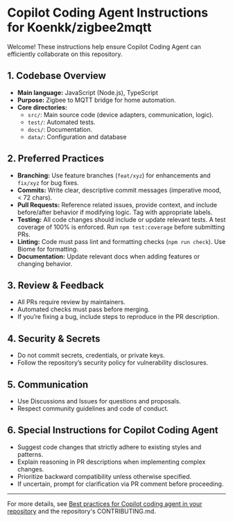 # Copilot Coding Agent Instructions for Koenkk/zigbee2mqtt

Welcome! These instructions help ensure Copilot Coding Agent can efficiently collaborate on this repository.

## 1. Codebase Overview
- **Main language:** JavaScript (Node.js), TypeScript
- **Purpose:** Zigbee to MQTT bridge for home automation.
- **Core directories:**
  - `src/`: Main source code (device adapters, communication, logic).
  - `test/`: Automated tests.
  - `docs/`: Documentation.
  - `data/`: Configuration and database

## 2. Preferred Practices
- **Branching:** Use feature branches (`feat/xyz`) for enhancements and `fix/xyz` for bug fixes.
- **Commits:** Write clear, descriptive commit messages (imperative mood, < 72 chars).
- **Pull Requests:** Reference related issues, provide context, and include before/after behavior if modifying logic. Tag with appropriate labels.
- **Testing:** All code changes should include or update relevant tests. A test coverage of 100% is enforced. Run `npm test:coverage` before submitting PRs.
- **Linting:** Code must pass lint and formatting checks (`npm run check`). Use Biome for formatting.
- **Documentation:** Update relevant docs when adding features or changing behavior.

## 3. Review & Feedback
- All PRs require review by maintainers.
- Automated checks must pass before merging.
- If you’re fixing a bug, include steps to reproduce in the PR description.

## 4. Security & Secrets
- Do not commit secrets, credentials, or private keys.
- Follow the repository’s security policy for vulnerability disclosures.

## 5. Communication
- Use Discussions and Issues for questions and proposals.
- Respect community guidelines and code of conduct.

## 6. Special Instructions for Copilot Coding Agent
- Suggest code changes that strictly adhere to existing styles and patterns.
- Explain reasoning in PR descriptions when implementing complex changes.
- Prioritize backward compatibility unless otherwise specified.
- If uncertain, prompt for clarification via PR comment before proceeding.

---

For more details, see [Best practices for Copilot coding agent in your repository](https://gh.io/copilot-coding-agent-tips) and the repository's CONTRIBUTING.md.